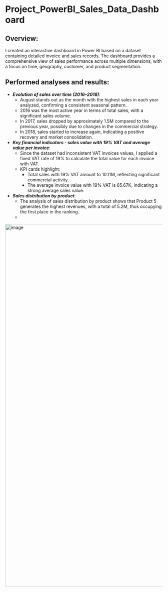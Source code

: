 # Project_PowerBI_Sales_Data_Dashboard

## Overview:
I created an interactive dashboard in Power BI based on a dataset containing detailed invoice and sales records. The dashboard provides a comprehensive view of sales performance across multiple dimensions, with a focus on time, geography, customer, and product segmentation.  

## Performed analyses and results:
+ ***Evolution of sales over time (2016–2018)***:  
  - August stands out as the month with the highest sales in each year analyzed, confirming a consistent seasonal pattern.
  - 2016 was the most active year in terms of total sales, with a significant sales volume.
  - In 2017, sales dropped by approximately 1.5M compared to the previous year, possibly due to changes in the commercial strategy.
  - In 2018, sales started to increase again, indicating a positive recovery and market consolidation.
+ ***Key financial indicators - sales value with 19% VAT and average value per invoice***:  
  - Since the dataset had inconsistent VAT invoices values, I applied a fixed VAT rate of 19% to calculate the total value for each invoice with VAT.
  - KPI cards highlight:  
    + Total sales with 19% VAT amount to 10.11M, reflecting significant commercial activity.
    + The average invoice value with 19% VAT is 65.67K, indicating a strong average sales value. 
+ ***Sales distribution by product***:
  - The analysis of sales distribution by product shows that Product 5 generates the highest revenues, with a total of 5.2M, thus occupying the first place in the ranking.
  - 

<img width="2000" height="1156" alt="image" src="https://github.com/user-attachments/assets/a14de097-1606-41d6-8958-a542bf0f2479" />
